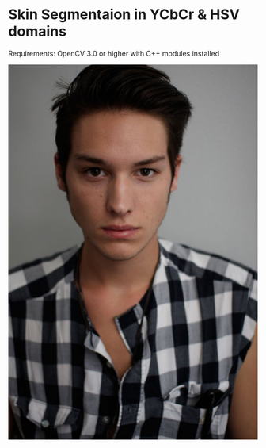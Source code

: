 # Skin Segmentaion in YCbCr & HSV domains

Requirements: OpenCV 3.0 or higher with C++ modules installed

![Alt text](Test1.jpg?raw=true "Original Image ")
